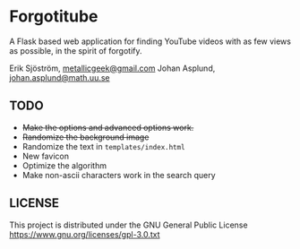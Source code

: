 Forgotitube
=======

A Flask based web application for finding YouTube videos with as few views as possible, in the spirit of forgotify.


Erik Sjöström, metallicgeek@gmail.com 
Johan Asplund, johan.asplund@math.uu.se

TODO
----

- <del>Make the options and advanced options work.</del>
- <del>Randomize the background image</del>
- Randomize the text in `templates/index.html`
- New favicon
- Optimize the algorithm
- Make non-ascii characters work in the search query 


LICENSE
-------
This project is distributed under the GNU General Public License https://www.gnu.org/licenses/gpl-3.0.txt
